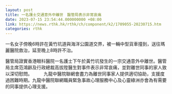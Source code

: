 ```yaml
---
layout: post
title: 一名護士交通意外中離世　醫管局表示非常哀痛
date: 2023-07-15 23:54:44.000000000 +08:00
link: https://news.rthk.hk/rthk/ch/component/k2/1709055-20230715.htm
categories: rthk
---
```


一名女子傍晚6時許在黃竹坑道與海洋公園道交界，被一輛中型貨車撞到，送往瑪麗醫院救治，延至晚上8時許不治。

醫管局證實香港眼科醫院一名護士下午於黃竹坑發生的一宗交通意外中離世。醫管局主席范鴻齡及行政總裁高拔陞醫生對事件表示非常哀痛，並對離世同事的家人致以深切慰問。
　　 
九龍中醫院聯網會盡力為離世同事家人提供適切協助，支援度過困難時期。九龍中醫院聯網職員緊急事故心理服務中心及心靈綠洲亦會為有需要的同事提供心理支援。
